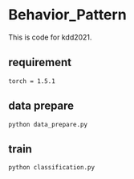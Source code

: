 # Behavior_Pattern
This is code for kdd2021.

## requirement
`torch = 1.5.1` 

## data prepare
`python data_prepare.py` 

## train
`python classification.py` 

